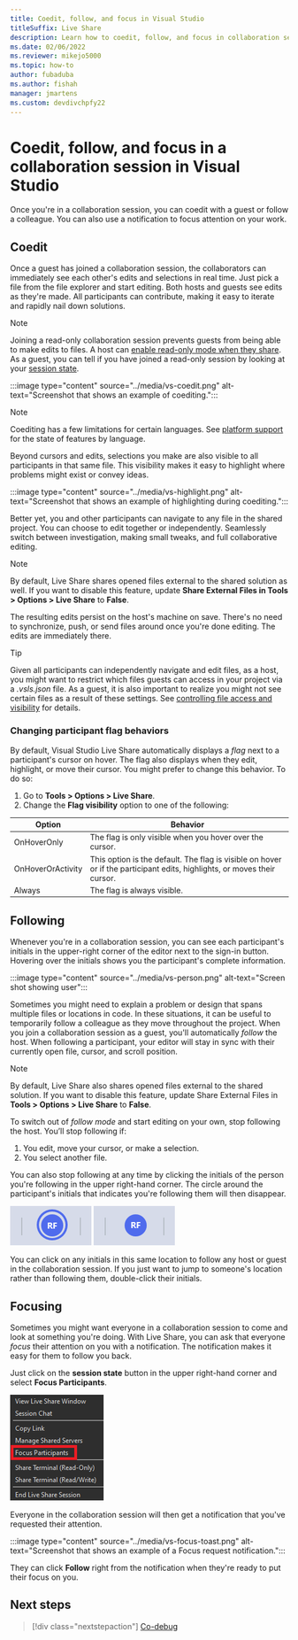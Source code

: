 ```yaml
---
title: Coedit, follow, and focus in Visual Studio
titleSuffix: Live Share
description: Learn how to coedit, follow, and focus in collaboration sessions using Visual Studio and Live Share.
ms.date: 02/06/2022
ms.reviewer: mikejo5000
ms.topic: how-to
author: fubaduba
ms.author: fishah
manager: jmartens
ms.custom: devdivchpfy22
---
```


<!--
Copyright © Microsoft Corporation
All rights reserved.
Creative Commons Attribution 4.0 License (International): https://creativecommons.org/licenses/by/4.0/legalcode
-->

# Coedit, follow, and focus in a collaboration session in Visual Studio

Once you're in a collaboration session, you can coedit with a guest or follow a colleague. You can also use a notification to focus attention on your work.

## Coedit

Once a guest has joined a collaboration session, the collaborators can immediately see each other's edits and selections in real time. Just pick a file from the file explorer and start editing. Both hosts and guests see edits as they're made. All participants can contribute, making it easy to iterate and rapidly nail down solutions.

> [!NOTE]
> Joining a read-only collaboration session prevents guests from being able to make edits to files. A host can [enable read-only mode when they share](share-project-join-session-visual-studio.md#share-a-project). As a guest, you can tell if you have joined a read-only session by looking at your [session state](share-project-join-session-visual-studio.md#session-states).

:::image type="content" source="../media/vs-coedit.png" alt-text="Screenshot that shows an example of coediting.":::

> [!NOTE]
> Coediting has a few limitations for certain languages. See [platform support](../reference/platform-support.md) for the state of features by language.

Beyond cursors and edits, selections you make are also visible to all participants in that same file. This visibility makes it easy to highlight where problems might exist or convey ideas.

:::image type="content" source="../media/vs-highlight.png" alt-text="Screenshot that shows an example of highlighting during coediting.":::

Better yet, you and other participants can navigate to any file in the shared project. You can choose to edit together or independently. Seamlessly switch between investigation, making small tweaks, and full collaborative editing.

> [!NOTE]
> By default, Live Share shares opened files external to the shared solution as well. If you want to disable this feature, update **Share External Files in Tools > Options > Live Share** to **False**.

The resulting edits persist on the host's machine on save. There's no need to synchronize, push, or send files around once you're done editing. The edits are immediately there.

> [!TIP]
> Given all participants can independently navigate and edit files, as a host, you might want to restrict which files guests can access in your project via a *.vsls.json* file. As a guest, it is also important to realize you might not see certain files as a result of these settings. See [controlling file access and visibility](../reference/security.md#controlling-file-access-and-visibility) for details.

### Changing participant flag behaviors

By default, Visual Studio Live Share automatically displays a *flag* next to a participant's cursor on hover. The flag also displays when they edit, highlight, or move their cursor. You might prefer to change this behavior. To do so:

1. Go to **Tools > Options > Live Share**.
2. Change the **Flag visibility** option to one of the following:

| Option | Behavior |
|--------|----------|
| OnHoverOnly | The flag is only visible when you hover over the cursor. |
| OnHoverOrActivity | This option is the default. The flag is visible on hover or if the participant edits, highlights, or moves their cursor. |
| Always | The flag is always visible.

## Following

Whenever you're in a collaboration session, you can see each participant's initials in the upper-right corner of the editor next to the sign-in button. Hovering over the initials shows you the participant's complete information.

:::image type="content" source="../media/vs-person.png" alt-text="Screen shot showing user":::

Sometimes you might need to explain a problem or design that spans multiple files or locations in code. In these situations, it can be useful to temporarily follow a colleague as they move throughout the project. When you join a collaboration session as a guest, you'll automatically *follow* the host. When following a participant, your editor will stay in sync with their currently open file, cursor, and scroll position.

> [!NOTE]
> By default, Live Share also shares opened files external to the shared solution. If you want to disable this feature, update Share External Files in **Tools > Options > Live Share** to **False**.

To switch out of *follow mode* and start editing on your own, stop following the host. You’ll stop following if:

1. You edit, move your cursor, or make a selection.
2. You select another file.

You can also stop following at any time by clicking the initials of the person you're following in the upper right-hand corner. The circle around the participant's initials that indicates you're following them will then disappear.

![Screenshot that shows a Visual Studio participant being followed.](../media/vs-pinned.png) ![Screenshot that shows a Visual Studio participant not being followed.](../media/vs-pin-hover.png)

You can click on any initials in this same location to follow any host or guest in the collaboration session. If you just want to jump to someone's location rather than following them, double-click their initials.

## Focusing

Sometimes you might want everyone in a collaboration session to come and look at something you're doing. With Live Share, you can ask that everyone *focus* their attention on you with a notification. The notification makes it easy for them to follow you back.

Just click on the **session state** button in the upper right-hand corner and select **Focus Participants**.

![Screenshot that shows the Focus menu options.](../media/vs-focus.png)

Everyone in the collaboration session will then get a notification that you've requested their attention.

:::image type="content" source="../media/vs-focus-toast.png" alt-text="Screenshot that shows an example of a Focus request notification.":::

They can click **Follow** right from the notification when they're ready to put their focus on you.

## Next steps

> [!div class="nextstepaction"]
> [Co-debug](codebug-visual-studio.md)
